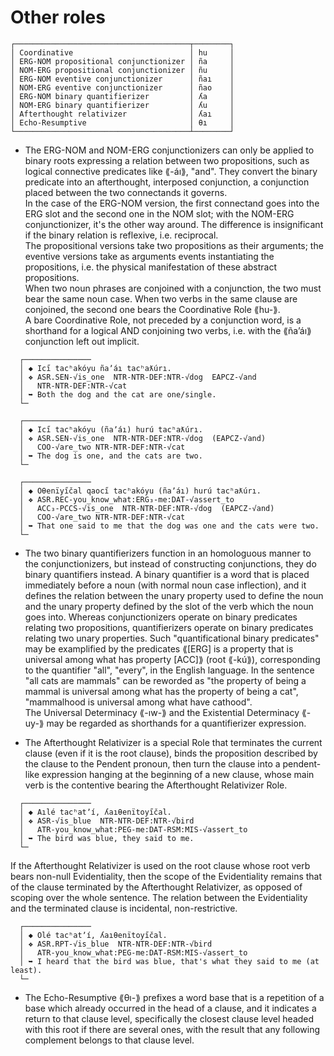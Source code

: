 # Other roles

```  
┌───────────────────────────────────────┬────────┐  
│ Coordinative                          │ hu     │  
│ ERG-NOM propositional conjunctionizer │ ña     │  
│ NOM-ERG propositional conjunctionizer │ ñu     │  
│ ERG-NOM eventive conjunctionizer      │ ñaı    │  
│ NOM-ERG eventive conjunctionizer      │ ñao    │  
│ ERG-NOM binary quantifierizer         │ ʎa     │  
│ NOM-ERG binary quantifierizer         │ ʎu     │  
│ Afterthought relativizer              │ ʎaı    │  
│ Echo-Resumptive                       │ θı     │  
└───────────────────────────────────────┴────────┘  
```  
  
* The ERG-NOM and NOM-ERG conjunctionizers can only be applied to binary roots expressing a relation between two propositions, such as logical connective predicates like ⟪-áı⟫, "and". They convert the binary predicate into an afterthought, interposed conjunction, a conjunction placed between the two connectands it governs.  
  In the case of the ERG-NOM version, the first connectand goes into the ERG slot and the second one in the NOM slot; with the NOM-ERG conjunctionizer, it's the other way around. The difference is insignificant if the binary relation is reflexive, i.e. reciprocal.  
  The propositional versions take two propositions as their arguments; the eventive versions take as arguments events instantiating the propositions, i.e. the physical manifestation of these abstract propositions.  
  When two noun phrases are conjoined with a conjunction, the two must bear the same noun case. When two verbs in the same clause are conjoined, the second one bears the Coordinative Role ⟪hu-⟫.  
  A bare Coordinative Role, not preceded by a conjunction word, is a shorthand for a logical AND conjoining two verbs, i.e. with the ⟪ñaʼáı⟫ conjunction left out implicit.  
  
```  
  ┌───────────────  
  │ ◆ Ici̋ tacʰakóyu ñaʼáı tacʰaƛúrı.  
  │ ❖ ASR.SEN-√is_one  NTR-NTR-DEF:NTR-√dog  EAPCZ-√and  
  │   NTR-NTR-DEF:NTR-√cat  
  │ ➥ Both the dog and the cat are one/single.  
  └─  
```  
```  
  ┌───────────────  
  │ ◆ Ici̋ tacʰakóyu (ñaʼáı) hurú tacʰaƛúrı.  
  │ ❖ ASR.SEN-√is_one  NTR-NTR-DEF:NTR-√dog  (EAPCZ-√and)  
  │   COO-√are_two NTR-NTR-DEF:NTR-√cat  
  │ ➥ The dog is one, and the cats are two.  
  └─  
```  
```  
  ┌───────────────  
  │ ◆ Oθenïyi̋čal qaoci̋ tacʰakóyu (ñaʼáı) hurú tacʰaƛúrı.  
  │ ❖ ASR.REC-you_know_what:ERG₃-me:DAT-√assert_to  
  │   ACC₃-PCCS-√is_one  NTR-NTR-DEF:NTR-√dog  (EAPCZ-√and)  
  │   COO-√are_two NTR-NTR-DEF:NTR-√cat  
  │ ➥ That one said to me that the dog was one and the cats were two.  
  └─  
```  
  
* The two binary quantifierizers function in an homologuous manner to the conjunctionizers, but instead of constructing conjunctions, they do binary quantifiers instead. A binary quantifier is a word that is placed immediately before a noun (with normal noun case inflection), and it defines the relation between the unary property used to define the noun and the unary property defined by the slot of the verb which the noun goes into. Whereas conjunctionizers operate on binary predicates relating two propositions, quantifierizers operate on binary predicates relating two unary properties. Such "quantificational binary predicates" may be examplified by the predicates ⟪[ERG] is a property that is universal among what has property [ACC]⟫ (root ⟪-kú⟫), corresponding to the quantifier "all", "every", in the English language. In the sentence "all cats are mammals" can be reworded as "the property of being a mammal is universal among what has the property of being a cat", "mammalhood is universal among what have cathood".  
  The Universal Determinacy ⟪-ıw-⟫ and the Existential Determinacy ⟪-uy-⟫ may be regarded as shorthands for a quantifierizer expression.  
  
* The Afterthought Relativizer is a special Role that terminates the current clause (even if it is the root clause), binds the proposition described by the clause to the Pendent pronoun, then turn the clause into a pendent-like expression hanging at the beginning of a new clause, whose main verb is the contentive bearing the Afterthought Relativizer Role.  
  
```  
  ┌───────────────  
  │ ◆ Aılé tacʰatʼí, ʎaıθenïtoyi̋čal.  
  │ ❖ ASR-√is_blue  NTR-NTR-DEF:NTR-√bird  
  │   ATR-you_know_what:PEG-me:DAT-RSM:MIS-√assert_to  
  │ ➥ The bird was blue, they said to me.  
  └─  
```  
  
If the Afterthought Relativizer is used on the root clause whose root verb bears non-null Evidentiality, then the scope of the Evidentiality remains that of the clause terminated by the Afterthought Relativizer, as opposed of scoping over the whole sentence. The relation between the Evidentiality and the terminated clause is incidental, non-restrictive.  
  
```  
  ┌───────────────  
  │ ◆ Olé tacʰatʼí, ʎaıθenïtoyi̋čal.  
  │ ❖ ASR.RPT-√is_blue  NTR-NTR-DEF:NTR-√bird  
  │   ATR-you_know_what:PEG-me:DAT-RSM:MIS-√assert_to  
  │ ➥ I heard that the bird was blue, that's what they said to me (at least).  
  └─  
```  

* The Echo-Resumptive ⟪θı-⟫ prefixes a word base that is a repetition of a base which already occurred in the head of a clause, and it indicates a return to that clause level, specifically the closest clause level headed with this root if there are several ones, with the result that any following complement belongs to that clause level.

